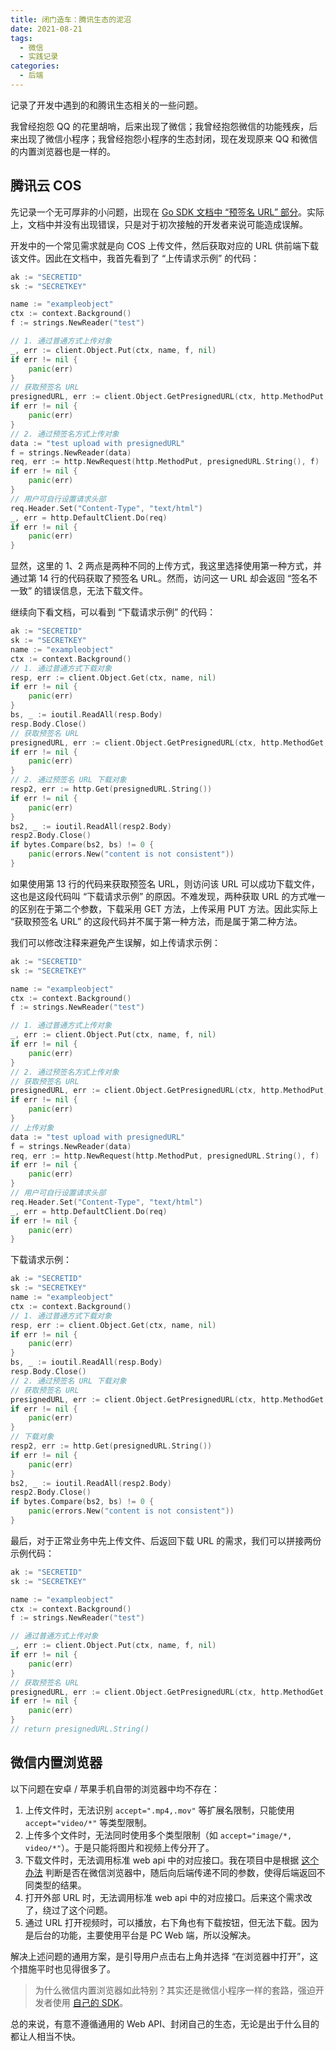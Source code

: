 ```yaml
---
title: 闭门造车：腾讯生态的泥沼
date: 2021-08-21
tags:
  - 微信
  - 实践记录
categories:
  - 后端
---
```


记录了开发中遇到的和腾讯生态相关的一些问题。

<!--more-->

我曾经抱怨 QQ 的花里胡哨，后来出现了微信；我曾经抱怨微信的功能残疾，后来出现了微信小程序；我曾经抱怨小程序的生态封闭，现在发现原来 QQ 和微信的内置浏览器也是一样的。

## 腾讯云 COS

先记录一个无可厚非的小问题，出现在 [Go SDK 文档中 “预签名 URL” 部分](https://cloud.tencent.com/document/product/436/35059)。实际上，文档中并没有出现错误，只是对于初次接触的开发者来说可能造成误解。

开发中的一个常见需求就是向 COS 上传文件，然后获取对应的 URL 供前端下载该文件。因此在文档中，我首先看到了 “上传请求示例” 的代码：

```go
ak := "SECRETID"
sk := "SECRETKEY"

name := "exampleobject"
ctx := context.Background()
f := strings.NewReader("test")

// 1. 通过普通方式上传对象
_, err := client.Object.Put(ctx, name, f, nil)
if err != nil {
    panic(err)
}
// 获取预签名 URL
presignedURL, err := client.Object.GetPresignedURL(ctx, http.MethodPut, name, ak, sk, time.Hour, nil)
if err != nil {
    panic(err)
}
// 2. 通过预签名方式上传对象
data := "test upload with presignedURL"
f = strings.NewReader(data)
req, err := http.NewRequest(http.MethodPut, presignedURL.String(), f)
if err != nil {
    panic(err)
}
// 用户可自行设置请求头部
req.Header.Set("Content-Type", "text/html")
_, err = http.DefaultClient.Do(req)
if err != nil {
    panic(err)
}
```

显然，这里的 1、2 两点是两种不同的上传方式，我这里选择使用第一种方式，并通过第 14 行的代码获取了预签名 URL。然而，访问这一 URL 却会返回 “签名不一致” 的错误信息，无法下载文件。

继续向下看文档，可以看到 “下载请求示例” 的代码：

```go
ak := "SECRETID"
sk := "SECRETKEY"
name := "exampleobject"
ctx := context.Background()
// 1. 通过普通方式下载对象
resp, err := client.Object.Get(ctx, name, nil)
if err != nil {
    panic(err)
}
bs, _ := ioutil.ReadAll(resp.Body)
resp.Body.Close()
// 获取预签名 URL
presignedURL, err := client.Object.GetPresignedURL(ctx, http.MethodGet, name, ak, sk, time.Hour, nil)
if err != nil {
    panic(err)
}
// 2. 通过预签名 URL 下载对象
resp2, err := http.Get(presignedURL.String())
if err != nil {
    panic(err)
}
bs2, _ := ioutil.ReadAll(resp2.Body)
resp2.Body.Close()
if bytes.Compare(bs2, bs) != 0 {
    panic(errors.New("content is not consistent"))
}
```

如果使用第 13 行的代码来获取预签名 URL，则访问该 URL 可以成功下载文件，这也是这段代码叫 “下载请求示例” 的原因。不难发现，两种获取 URL 的方式唯一的区别在于第二个参数，下载采用 GET 方法，上传采用 PUT 方法。因此实际上 “获取预签名 URL” 的这段代码并不属于第一种方法，而是属于第二种方法。

我们可以修改注释来避免产生误解，如上传请求示例：

```go
ak := "SECRETID"
sk := "SECRETKEY"

name := "exampleobject"
ctx := context.Background()
f := strings.NewReader("test")

// 1. 通过普通方式上传对象
_, err := client.Object.Put(ctx, name, f, nil)
if err != nil {
    panic(err)
}
// 2. 通过预签名方式上传对象
// 获取预签名 URL
presignedURL, err := client.Object.GetPresignedURL(ctx, http.MethodPut, name, ak, sk, time.Hour, nil)
if err != nil {
    panic(err)
}
// 上传对象
data := "test upload with presignedURL"
f = strings.NewReader(data)
req, err := http.NewRequest(http.MethodPut, presignedURL.String(), f)
if err != nil {
    panic(err)
}
// 用户可自行设置请求头部
req.Header.Set("Content-Type", "text/html")
_, err = http.DefaultClient.Do(req)
if err != nil {
    panic(err)
}
```

下载请求示例：

```go
ak := "SECRETID"
sk := "SECRETKEY"
name := "exampleobject"
ctx := context.Background()
// 1. 通过普通方式下载对象
resp, err := client.Object.Get(ctx, name, nil)
if err != nil {
    panic(err)
}
bs, _ := ioutil.ReadAll(resp.Body)
resp.Body.Close()
// 2. 通过预签名 URL 下载对象
// 获取预签名 URL
presignedURL, err := client.Object.GetPresignedURL(ctx, http.MethodGet, name, ak, sk, time.Hour, nil)
if err != nil {
    panic(err)
}
// 下载对象
resp2, err := http.Get(presignedURL.String())
if err != nil {
    panic(err)
}
bs2, _ := ioutil.ReadAll(resp2.Body)
resp2.Body.Close()
if bytes.Compare(bs2, bs) != 0 {
    panic(errors.New("content is not consistent"))
}
```

最后，对于正常业务中先上传文件、后返回下载 URL 的需求，我们可以拼接两份示例代码：

```go
ak := "SECRETID"
sk := "SECRETKEY"

name := "exampleobject"
ctx := context.Background()
f := strings.NewReader("test")

// 通过普通方式上传对象
_, err := client.Object.Put(ctx, name, f, nil)
if err != nil {
    panic(err)
}
// 获取预签名 URL
presignedURL, err := client.Object.GetPresignedURL(ctx, http.MethodGet, name, ak, sk, time.Hour, nil)
if err != nil {
    panic(err)
}
// return presignedURL.String()
```

## 微信内置浏览器

以下问题在安卓 / 苹果手机自带的浏览器中均不存在：

1. 上传文件时，无法识别 `accept=".mp4,.mov"` 等扩展名限制，只能使用 `accept="video/*"` 等类型限制。
2. 上传多个文件时，无法同时使用多个类型限制（如 `accept="image/*, video/*"`）。于是只能将图片和视频上传分开了。
3. 下载文件时，无法调用标准 web api 中的对应接口。我在项目中是根据 [这个办法](https://cloud.tencent.com/developer/article/1654149) 判断是否在微信浏览器中，随后向后端传递不同的参数，使得后端返回不同类型的结果。
4. 打开外部 URL 时，无法调用标准 web api 中的对应接口。后来这个需求改了，绕过了这个问题。
5. 通过 URL 打开视频时，可以播放，右下角也有下载按钮，但无法下载。因为是后台的功能，主要使用平台是 PC Web 端，所以没解决。

解决上述问题的通用方案，是引导用户点击右上角并选择 “在浏览器中打开”，这个措施平时也见得很多了。

> 为什么微信内置浏览器如此特别？其实还是微信小程序一样的套路，强迫开发者使用 [自己的 SDK](https://developers.weixin.qq.com/doc/offiaccount/OA_Web_Apps/JS-SDK.html)。

总的来说，有意不遵循通用的 Web API、封闭自己的生态，无论是出于什么目的都让人相当不快。
